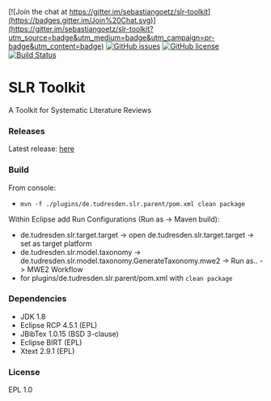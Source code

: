 [![Join the chat at https://gitter.im/sebastiangoetz/slr-toolkit](https://badges.gitter.im/Join%20Chat.svg)](https://gitter.im/sebastiangoetz/slr-toolkit?utm_source=badge&utm_medium=badge&utm_campaign=pr-badge&utm_content=badge) [![GitHub issues](https://img.shields.io/github/issues/sebastiangoetz/slr-toolkit.svg)](https://github.com/sebastiangoetz/slr-toolkit/issues) [![GitHub license](https://img.shields.io/badge/license-EPL-blue.svg)](https://raw.githubusercontent.com/sebastiangoetz/slr-toolkit/master/LICENSE) [![Build Status](https://travis-ci.org/sebastiangoetz/slr-toolkit.svg?branch=master)](https://travis-ci.org/sebastiangoetz/slr-toolkit)
# SLR Toolkit

A Toolkit for Systematic Literature Reviews

### Releases

Latest release: [here](https://github.com/sebastiangoetz/slr-toolkit/releases)

### Build
From console:
* `mvn -f ./plugins/de.tudresden.slr.parent/pom.xml clean package`

Within Eclipse add Run Configurations (Run as -> Maven build):
* de.tudresden.slr.target.target -> open de.tudresden.slr.target.target -> set as target platform
* de.tudresden.slr.model.taxonomy -> de.tudresden.slr.model.taxonomy.GenerateTaxonomy.mwe2 -> Run as.. -> MWE2 Workflow
* for plugins/de.tudresden.slr.parent/pom.xml with `clean package`
 
### Dependencies
* JDK 1.8
* Eclipse RCP 4.5.1 (EPL)
* JBibTex 1.0.15 (BSD 3-clause)
* Eclipse BIRT (EPL)
* Xtext 2.9.1 (EPL)

### License
EPL 1.0
